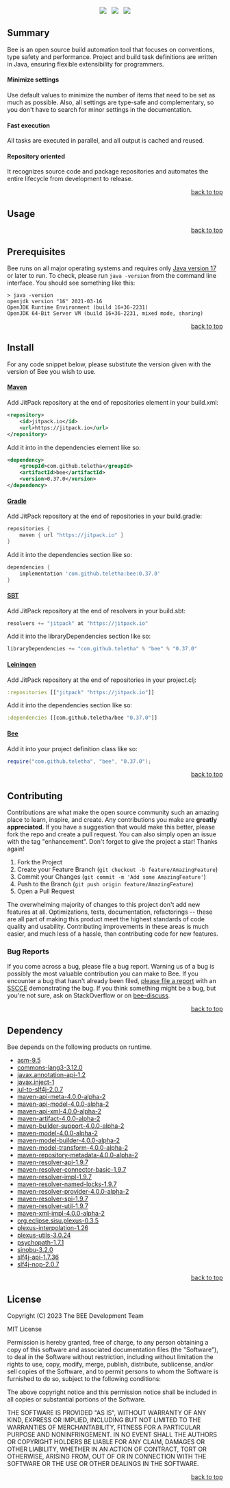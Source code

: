<p align="center">
    <a href="https://docs.oracle.com/en/java/javase/17/"><img src="https://img.shields.io/badge/Java-Release%2017-green"/></a>
    <span>&nbsp;</span>
    <a href="https://jitpack.io/#teletha/bee"><img src="https://img.shields.io/jitpack/v/github/teletha/bee?label=Repository&color=green"></a>
    <span>&nbsp;</span>
    <a href="https://teletha.github.io/bee"><img src="https://img.shields.io/website.svg?down_color=red&down_message=CLOSE&label=Official%20Site&up_color=green&up_message=OPEN&url=https%3A%2F%2Fteletha.github.io%2Fbee"></a>
</p>


## Summary
Bee is an open source build automation tool that focuses on conventions, type safety and performance.
Project and build task definitions are written in Java, ensuring flexible extensibility for programmers.

#### Minimize settings
Use default values to minimize the number of items that need to be set as much as possible. Also, all settings are type-safe and complementary, so you don't have to search for minor settings in the documentation.

#### Fast execution
All tasks are executed in parallel, and all output is cached and reused.

#### Repository oriented
It recognizes source code and package repositories and automates the entire lifecycle from development to release.
<p align="right"><a href="#top">back to top</a></p>


## Usage

<p align="right"><a href="#top">back to top</a></p>


## Prerequisites
Bee runs on all major operating systems and requires only [Java version 17](https://docs.oracle.com/en/java/javase/17/) or later to run.
To check, please run `java -version` from the command line interface. You should see something like this:
```
> java -version
openjdk version "16" 2021-03-16
OpenJDK Runtime Environment (build 16+36-2231)
OpenJDK 64-Bit Server VM (build 16+36-2231, mixed mode, sharing)
```
<p align="right"><a href="#top">back to top</a></p>

## Install
For any code snippet below, please substitute the version given with the version of Bee you wish to use.
#### [Maven](https://maven.apache.org/)
Add JitPack repository at the end of repositories element in your build.xml:
```xml
<repository>
    <id>jitpack.io</id>
    <url>https://jitpack.io</url>
</repository>
```
Add it into in the dependencies element like so:
```xml
<dependency>
    <groupId>com.github.teletha</groupId>
    <artifactId>bee</artifactId>
    <version>0.37.0</version>
</dependency>
```
#### [Gradle](https://gradle.org/)
Add JitPack repository at the end of repositories in your build.gradle:
```gradle
repositories {
    maven { url "https://jitpack.io" }
}
```
Add it into the dependencies section like so:
```gradle
dependencies {
    implementation 'com.github.teletha:bee:0.37.0'
}
```
#### [SBT](https://www.scala-sbt.org/)
Add JitPack repository at the end of resolvers in your build.sbt:
```scala
resolvers += "jitpack" at "https://jitpack.io"
```
Add it into the libraryDependencies section like so:
```scala
libraryDependencies += "com.github.teletha" % "bee" % "0.37.0"
```
#### [Leiningen](https://leiningen.org/)
Add JitPack repository at the end of repositories in your project.clj:
```clj
:repositories [["jitpack" "https://jitpack.io"]]
```
Add it into the dependencies section like so:
```clj
:dependencies [[com.github.teletha/bee "0.37.0"]]
```
#### [Bee](https://teletha.github.io/bee)
Add it into your project definition class like so:
```java
require("com.github.teletha", "bee", "0.37.0");
```
<p align="right"><a href="#top">back to top</a></p>


## Contributing
Contributions are what make the open source community such an amazing place to learn, inspire, and create. Any contributions you make are **greatly appreciated**.
If you have a suggestion that would make this better, please fork the repo and create a pull request. You can also simply open an issue with the tag "enhancement".
Don't forget to give the project a star! Thanks again!

1. Fork the Project
2. Create your Feature Branch (`git checkout -b feature/AmazingFeature`)
3. Commit your Changes (`git commit -m 'Add some AmazingFeature'`)
4. Push to the Branch (`git push origin feature/AmazingFeature`)
5. Open a Pull Request

The overwhelming majority of changes to this project don't add new features at all. Optimizations, tests, documentation, refactorings -- these are all part of making this product meet the highest standards of code quality and usability.
Contributing improvements in these areas is much easier, and much less of a hassle, than contributing code for new features.

### Bug Reports
If you come across a bug, please file a bug report. Warning us of a bug is possibly the most valuable contribution you can make to Bee.
If you encounter a bug that hasn't already been filed, [please file a report](https://github.com/teletha/bee/issues/new) with an [SSCCE](http://sscce.org/) demonstrating the bug.
If you think something might be a bug, but you're not sure, ask on StackOverflow or on [bee-discuss](https://github.com/teletha/bee/discussions).
<p align="right"><a href="#top">back to top</a></p>


## Dependency
Bee depends on the following products on runtime.
* [asm-9.5](https://mvnrepository.com/artifact/org.ow2.asm/asm/9.5)
* [commons-lang3-3.12.0](https://mvnrepository.com/artifact/org.apache.commons/commons-lang3/3.12.0)
* [javax.annotation-api-1.2](https://mvnrepository.com/artifact/javax.annotation/javax.annotation-api/1.2)
* [javax.inject-1](https://mvnrepository.com/artifact/javax.inject/javax.inject/1)
* [jul-to-slf4j-2.0.7](https://mvnrepository.com/artifact/org.slf4j/jul-to-slf4j/2.0.7)
* [maven-api-meta-4.0.0-alpha-2](https://mvnrepository.com/artifact/org.apache.maven/maven-api-meta/4.0.0-alpha-2)
* [maven-api-model-4.0.0-alpha-2](https://mvnrepository.com/artifact/org.apache.maven/maven-api-model/4.0.0-alpha-2)
* [maven-api-xml-4.0.0-alpha-2](https://mvnrepository.com/artifact/org.apache.maven/maven-api-xml/4.0.0-alpha-2)
* [maven-artifact-4.0.0-alpha-2](https://mvnrepository.com/artifact/org.apache.maven/maven-artifact/4.0.0-alpha-2)
* [maven-builder-support-4.0.0-alpha-2](https://mvnrepository.com/artifact/org.apache.maven/maven-builder-support/4.0.0-alpha-2)
* [maven-model-4.0.0-alpha-2](https://mvnrepository.com/artifact/org.apache.maven/maven-model/4.0.0-alpha-2)
* [maven-model-builder-4.0.0-alpha-2](https://mvnrepository.com/artifact/org.apache.maven/maven-model-builder/4.0.0-alpha-2)
* [maven-model-transform-4.0.0-alpha-2](https://mvnrepository.com/artifact/org.apache.maven/maven-model-transform/4.0.0-alpha-2)
* [maven-repository-metadata-4.0.0-alpha-2](https://mvnrepository.com/artifact/org.apache.maven/maven-repository-metadata/4.0.0-alpha-2)
* [maven-resolver-api-1.9.7](https://mvnrepository.com/artifact/org.apache.maven.resolver/maven-resolver-api/1.9.7)
* [maven-resolver-connector-basic-1.9.7](https://mvnrepository.com/artifact/org.apache.maven.resolver/maven-resolver-connector-basic/1.9.7)
* [maven-resolver-impl-1.9.7](https://mvnrepository.com/artifact/org.apache.maven.resolver/maven-resolver-impl/1.9.7)
* [maven-resolver-named-locks-1.9.7](https://mvnrepository.com/artifact/org.apache.maven.resolver/maven-resolver-named-locks/1.9.7)
* [maven-resolver-provider-4.0.0-alpha-2](https://mvnrepository.com/artifact/org.apache.maven/maven-resolver-provider/4.0.0-alpha-2)
* [maven-resolver-spi-1.9.7](https://mvnrepository.com/artifact/org.apache.maven.resolver/maven-resolver-spi/1.9.7)
* [maven-resolver-util-1.9.7](https://mvnrepository.com/artifact/org.apache.maven.resolver/maven-resolver-util/1.9.7)
* [maven-xml-impl-4.0.0-alpha-2](https://mvnrepository.com/artifact/org.apache.maven/maven-xml-impl/4.0.0-alpha-2)
* [org.eclipse.sisu.plexus-0.3.5](https://mvnrepository.com/artifact/org.eclipse.sisu/org.eclipse.sisu.plexus/0.3.5)
* [plexus-interpolation-1.26](https://mvnrepository.com/artifact/org.codehaus.plexus/plexus-interpolation/1.26)
* [plexus-utils-3.0.24](https://mvnrepository.com/artifact/org.codehaus.plexus/plexus-utils/3.0.24)
* [psychopath-1.7.1](https://mvnrepository.com/artifact/com.github.teletha/psychopath/1.7.1)
* [sinobu-3.2.0](https://mvnrepository.com/artifact/com.github.teletha/sinobu/3.2.0)
* [slf4j-api-1.7.36](https://mvnrepository.com/artifact/org.slf4j/slf4j-api/1.7.36)
* [slf4j-nop-2.0.7](https://mvnrepository.com/artifact/org.slf4j/slf4j-nop/2.0.7)
<p align="right"><a href="#top">back to top</a></p>


## License
Copyright (C) 2023 The BEE Development Team

MIT License

Permission is hereby granted, free of charge, to any person obtaining a copy
of this software and associated documentation files (the "Software"), to deal
in the Software without restriction, including without limitation the rights
to use, copy, modify, merge, publish, distribute, sublicense, and/or sell
copies of the Software, and to permit persons to whom the Software is
furnished to do so, subject to the following conditions:

The above copyright notice and this permission notice shall be included in all
copies or substantial portions of the Software.

THE SOFTWARE IS PROVIDED "AS IS", WITHOUT WARRANTY OF ANY KIND, EXPRESS OR
IMPLIED, INCLUDING BUT NOT LIMITED TO THE WARRANTIES OF MERCHANTABILITY,
FITNESS FOR A PARTICULAR PURPOSE AND NONINFRINGEMENT. IN NO EVENT SHALL THE
AUTHORS OR COPYRIGHT HOLDERS BE LIABLE FOR ANY CLAIM, DAMAGES OR OTHER
LIABILITY, WHETHER IN AN ACTION OF CONTRACT, TORT OR OTHERWISE, ARISING FROM,
OUT OF OR IN CONNECTION WITH THE SOFTWARE OR THE USE OR OTHER DEALINGS IN THE
SOFTWARE.
<p align="right"><a href="#top">back to top</a></p>